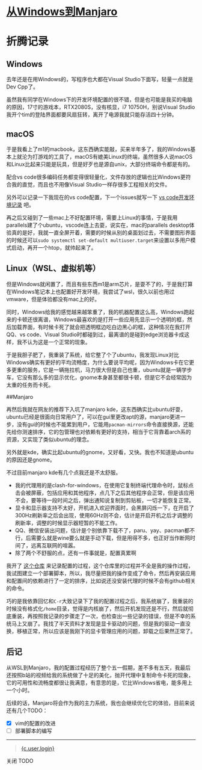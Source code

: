# [从Windows到Manjaro](https://github.com/HuJJ-NB/HuJJ-NB/issues/1)

# 折腾记录
## Windows

去年还是在用Windows的，写程序也大都在Visual Studio下面写，轻量一点就是Dev Cpp了。

虽然我有同学在Windows下的开发环境配置的很不错，但是也可能是我买的电脑的原因，17寸的游戏本，RTX2080S，没有核显，i7 10750H，别说Visual Studio我开个tim的登陆界面都要风扇狂转，离开了电源我就只能存活四十分钟。

## macOS

于是我看上了m1的macbook，这东西确实能敲，买来半年多了，我的Windows基本上就沦为打游戏的工具了，macOS有媲美Linux的终端，虽然很多人说macOS和Linux比起来只能是玩具，但是好歹也是源自unix，大部分终端命令都是有的。

配合vs code很多编码任务都变得很轻量化，文件存放的逻辑也比Windows更符合我的直觉，而且也不用像Visual Studio一样存很多工程相关的文件。

另外可以记录一下我现在的vs code配置，下一个issues就写一下 [vs code开发环境记录](https://imhujj.cc/content.html?id=2) 吧。

再之后又碰到了一些mac上不好配置环境，需要上Linux的事情，于是我用parallels建了个ubuntu，vscode连上去耍，说实在，mac的parallels desktop体验真的是好，我就一直全屏开着，需要的时候从别的桌面划过去，不需要图形界面的时候还可以`sudo systemctl set-default multiuser.target`来设置以多用户模式启动，再开一个htop，就帅起来了。

## Linux（WSL、虚拟机等）

但是Windows就闲置了，而且有些东西m1是arm芯片，是耍不了的，于是我打算在Windows笔记本上也配置好开发环境，我尝试了wsl，很久以前也用过vmware，但是体验都没有mac上的好。

同时，Windows给我的感觉越来越笨重了，我的机器配置这么高，Windows跑起来的卡顿还很离谱，Windows最喜欢的是打开一些应用先显示一个透明的框，然后加载界面，有时候卡死了就会把透明框边吃白边黑心的框，这种情况在我打开QQ、vs code、Visual Studio时都碰到过，最离谱的是碰到edge浏览器卡成这样，我不认为这是一个正常的现象。

于是我胆子肥了，我重装了系统，给它整了个了ubuntu，我发现Linux对比Windows确实有更好的平均流畅度，为什么要说平均呢，因为Windows卡在它更多更重的服务，它是一辆拖拉机，马力很大但是自己也重，ubuntu就是一辆学步车，它没有那么多的显示优化，gnome本身甚至都很卡顿，但是它不会经常因为太重的任务而卡死。

##Manjaro

再然后我就在网友的推荐下入坑了manjaro kde，这东西确实比ubuntu好耍，ubuntu已经是很面向日常用户了，可以在gui里更改apt的源，manjaro更进一步，没有gui的时候也不能累到用户，它能用`pacman-mirrors`命令直接换源，还能先给你测速排序，它的包管理也对依赖有更好的支持，相当于它背靠着arch系的资源，又实现了类似ubuntu的理念。

另外就是kde，确实比起ubuntu的gnome，又好看，又快。我也不知道是ubuntu的原因还是gnome。

不过目前manjaro kde有几个点我还是不太舒服。
* 我的代理用的是clash-for-windows，在使用它复制终端代理命令时，鼠标点击会被屏蔽，包括应用和其他程序，点几下之后其他程序会正常，但是该应用不会，要等待一段时间之后，弹出通知说复制到剪贴板，一切才能恢复正常。
* 显卡和显示器支持不太好，开机进入欢迎界面时，会黑屏闪烁一下，在开启了300Hz刷新率之后会出现，使用60Hz则不会，估计是开启开机之后才调整的刷新率，调整的时候显示器短暂的不能工作。
* QQ、微信安装出问题，估计是个别依靠下载不了，paru、yay、pacman都不行，后需要么就是wine要么就是手动下载，但是用得不多，也正好当作断网时间了，远离互联网的喧嚣。
* 除了两个不舒服的点，还有一件事就是，配置真累啊

我开了 [这个仓库](https://github.com/HuJj-NB/Manjaro-Configuring) 来记录配置的过程，这个仓库里的过程并不全是我的操作过程，我试图建立一个部署脚本，所以，我尽量把我的操作变成了命令，然后再安装应用和配置间的依赖进行了一定的排序，比如说还没安装代理的时候不会有github相关的命令。

巧的是我依靠回忆和`C-r`大致记录下了我的配置过程之后，我系统崩了，我重装的时候没有格式化`/home`目录，觉得是内核崩了，然后开机发现还是不行，然后就彻底重装，再按照我记录的步骤走了一次，也检查出一些记录的错误，但是不幸的系统马上又崩了。我找了半天资料才发现是显卡驱动的问题，但是我的驱动一直没换，移植正常，所以应该是我刚下的显卡管理应用的问题，卸载之后果然正常了。

## 后记

从WSL到Manjaro，我的配置过程经历了整个五一假期，差不多有五天，我最后还按照b站的视频给我的系统做了十足的美化，抛开代理中复制命令卡死的现象，它的可用性和流畅度都很让我满意，有意思的是，它比Windows省电，能多用上一个小时。

后续的话，Manjaro将会作为我的主力系统，我也会继续优化它的体验，目前来说还有几个TODO：

- [x] vim的配置的改进
- [ ] 部署脚本的编写

---

> [{c.user.login}]({c.user.html_url})

关闭 TODO
